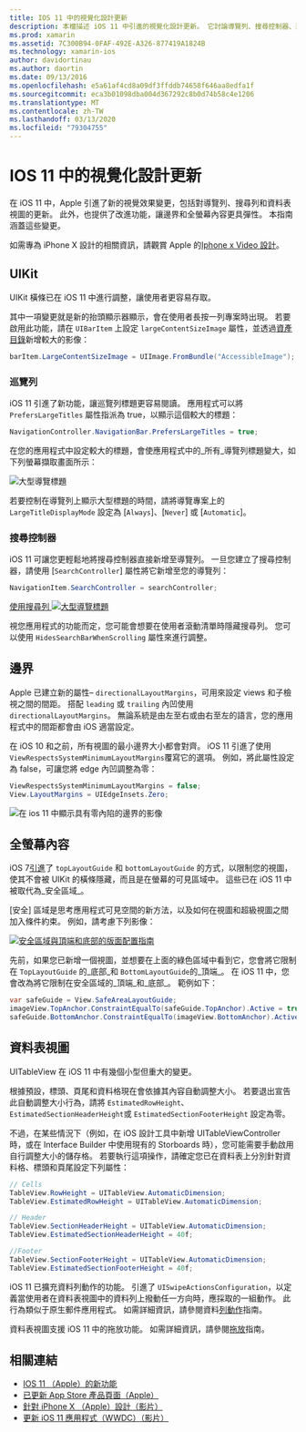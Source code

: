 ```yaml
---
title: IOS 11 中的視覺化設計更新
description: 本檔描述 iOS 11 中引進的視覺化設計更新。 它討論導覽列、搜尋控制器、邊界、全螢幕內容和表格視圖的變更。
ms.prod: xamarin
ms.assetid: 7C300B94-0FAF-492E-A326-877419A1824B
ms.technology: xamarin-ios
author: davidortinau
ms.author: daortin
ms.date: 09/13/2016
ms.openlocfilehash: e5a61af4cd8a09df3ffddb74658f646aa8edfa1f
ms.sourcegitcommit: eca3b01098dba004d367292c8b0d74b58c4e1206
ms.translationtype: MT
ms.contentlocale: zh-TW
ms.lasthandoff: 03/13/2020
ms.locfileid: "79304755"
---
```

# <a name="visual-design-updates-in-ios-11"></a>IOS 11 中的視覺化設計更新

在 iOS 11 中，Apple 引進了新的視覺效果變更，包括對導覽列、搜尋列和資料表視圖的更新。 此外，也提供了改進功能，讓邊界和全螢幕內容更具彈性。 本指南涵蓋這些變更。 

如需專為 iPhone X 設計的相關資訊，請觀賞 Apple 的[Iphone x Video 設計](https://developer.apple.com/videos/play/fall2017/801/)。

## <a name="uikit"></a>UIKit

UIKit 橫條已在 iOS 11 中進行調整，讓使用者更容易存取。

其中一項變更就是新的抬頭顯示器顯示，會在使用者長按一列專案時出現。 若要啟用此功能，請在 `UIBarItem` 上設定 `largeContentSizeImage` 屬性，並透過[資產目錄](~/ios/app-fundamentals/images-icons/displaying-an-image.md)新增較大的影像：

```csharp
barItem.LargeContentSizeImage = UIImage.FromBundle("AccessibleImage");
```

### <a name="navigation-bar"></a>巡覽列
iOS 11 引進了新功能，讓巡覽列標題更容易閱讀。 應用程式可以將 `PrefersLargeTitles` 屬性指派為 true，以顯示這個較大的標題：

```csharp
NavigationController.NavigationBar.PrefersLargeTitles = true;
```

在您的應用程式中設定較大的標題，會使應用程式中的_所有_導覽列標題變大，如下列螢幕擷取畫面所示：

![大型導覽標題](visual-design-images/image7.png)

若要控制在導覽列上顯示大型標題的時間，請將導覽專案上的 `LargeTitleDisplayMode` 設定為 [`Always`]、[`Never`] 或 [`Automatic`]。

### <a name="search-controller"></a>搜尋控制器

iOS 11 可讓您更輕鬆地將搜尋控制器直接新增至導覽列。 一旦您建立了搜尋控制器，請使用 [`SearchController`] 屬性將它新增至您的導覽列：

```csharp
NavigationItem.SearchController = searchController;
```

[使用搜尋列 ![大型導覽標題](visual-design-images/image8-sml.png)](visual-design-images/image8-sml.png#lightbox)

視您應用程式的功能而定，您可能會想要在使用者滾動清單時隱藏搜尋列。 您可以使用 `HidesSearchBarWhenScrolling` 屬性來進行調整。

## <a name="margins"></a>邊界

Apple 已建立新的屬性– `directionalLayoutMargins`，可用來設定 views 和子檢視之間的間距。 搭配 `leading` 或 `trailing` 內凹使用 `directionalLayoutMargins`。 無論系統是由左至右或由右至左的語言，您的應用程式中的間距都會由 iOS 適當設定。

在 iOS 10 和之前，所有視圖的最小邊界大小都會對齊。 iOS 11 引進了使用 `ViewRespectsSystemMinimumLayoutMargins`覆寫它的選項。 例如，將此屬性設定為 false，可讓您將 edge 內凹調整為零：

```csharp
ViewRespectsSystemMinimumLayoutMargins = false;
View.LayoutMargins = UIEdgeInsets.Zero;
```

![在 ios 11 中顯示具有零內陷的邊界的影像](visual-design-images/image9.png)

<a name="fullscreen" />

## <a name="full-screen-content"></a>全螢幕內容

iOS 7[引進](~/ios/platform/introduction-to-ios7/ios7-ui.md#fullscreen)了 `topLayoutGuide` 和 `bottomLayoutGuide` 的方式，以限制您的視圖，使其不會被 UIKit 的橫條隱藏，而且是在螢幕的可見區域中。 這些已在 iOS 11 中被取代為_安全區域_。

[安全] 區域是思考應用程式可見空間的新方法，以及如何在視圖和超級視圖之間加入條件約束。 例如，請考慮下列影像：

[![安全區域與頂端和底部的版面配置指南](visual-design-images/image10-sml.png)](visual-design-images/image10.png#lightbox)

先前，如果您已新增一個視圖，並想要在上面的綠色區域中看到它，您會將它限制在 `TopLayoutGuide` 的_底部_和 `BottomLayoutGuide`的_頂端_。 在 iOS 11 中，您會改為將它限制在安全區域的_頂端_和_底部_。 範例如下：

```csharp
var safeGuide = View.SafeAreaLayoutGuide;
imageView.TopAnchor.ConstraintEqualTo(safeGuide.TopAnchor).Active = true;
safeGuide.BottomAnchor.ConstraintEqualTo(imageView.BottomAnchor).Active = true;
```

## <a name="table-view"></a>資料表視圖

UITableView 在 iOS 11 中有幾個小型但重大的變更。

根據預設，標頭、頁尾和資料格現在會依據其內容自動調整大小。 若要退出宣告此自動調整大小行為，請將 `EstimatedRowHeight`、`EstimatedSectionHeaderHeight`或 `EstimatedSectionFooterHeight` 設定為零。

不過，在某些情況下（例如，在 iOS 設計工具中新增 UITableViewController 時，或在 Interface Builder 中使用現有的 Storboards 時），您可能需要手動啟用自行調整大小的儲存格。 若要執行這項操作，請確定您已在資料表上分別針對資料格、標頭和頁尾設定下列屬性：

```csharp
// Cells
TableView.RowHeight = UITableView.AutomaticDimension;
TableView.EstimatedRowHeight = UITableView.AutomaticDimension;

// Header
TableView.SectionHeaderHeight = UITableView.AutomaticDimension;
TableView.EstimatedSectionHeaderHeight = 40f;

//Footer
TableView.SectionFooterHeight = UITableView.AutomaticDimension;
TableView.EstimatedSectionFooterHeight = 40f;

```

iOS 11 已擴充資料列動作的功能。 引進了 `UISwipeActionsConfiguration`，以定義當使用者在資料表視圖中的資料列上撥動任一方向時，應採取的一組動作。 此行為類似于原生郵件應用程式。 如需詳細資訊，請參閱資料[列動作](~/ios/user-interface/controls/tables/row-action.md)指南。

資料表視圖支援 iOS 11 中的拖放功能。 如需詳細資訊，請參閱[拖放](~/ios/platform/introduction-to-ios11/drag-and-drop.md#uitableview)指南。

## <a name="related-links"></a>相關連結

- [IOS 11 （Apple）的新功能](https://developer.apple.com/ios/)
- [已更新 App Store 產品頁面（Apple）](https://developer.apple.com/app-store/product-page/)
- [針對 iPhone X （Apple）設計（影片）](https://developer.apple.com/videos/play/fall2017/801/)
- [更新 iOS 11 應用程式（WWDC）（影片）](https://developer.apple.com/videos/play/wwdc2017/204/)
